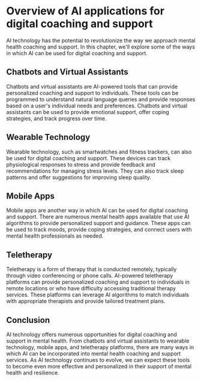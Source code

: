 Overview of AI applications for digital coaching and support
==================================================================================================================

AI technology has the potential to revolutionize the way we approach mental health coaching and support. In this chapter, we'll explore some of the ways in which AI can be used for digital coaching and support.

Chatbots and Virtual Assistants
-------------------------------

Chatbots and virtual assistants are AI-powered tools that can provide personalized coaching and support to individuals. These tools can be programmed to understand natural language queries and provide responses based on a user's individual needs and preferences. Chatbots and virtual assistants can be used to provide emotional support, offer coping strategies, and track progress over time.

Wearable Technology
-------------------

Wearable technology, such as smartwatches and fitness trackers, can also be used for digital coaching and support. These devices can track physiological responses to stress and provide feedback and recommendations for managing stress levels. They can also track sleep patterns and offer suggestions for improving sleep quality.

Mobile Apps
-----------

Mobile apps are another way in which AI can be used for digital coaching and support. There are numerous mental health apps available that use AI algorithms to provide personalized support and guidance. These apps can be used to track moods, provide coping strategies, and connect users with mental health professionals as needed.

Teletherapy
-----------

Teletherapy is a form of therapy that is conducted remotely, typically through video conferencing or phone calls. AI-powered teletherapy platforms can provide personalized coaching and support to individuals in remote locations or who have difficulty accessing traditional therapy services. These platforms can leverage AI algorithms to match individuals with appropriate therapists and provide tailored treatment plans.

Conclusion
----------

AI technology offers numerous opportunities for digital coaching and support in mental health. From chatbots and virtual assistants to wearable technology, mobile apps, and teletherapy platforms, there are many ways in which AI can be incorporated into mental health coaching and support services. As AI technology continues to evolve, we can expect these tools to become even more effective and personalized in their support of mental health and resilience.
